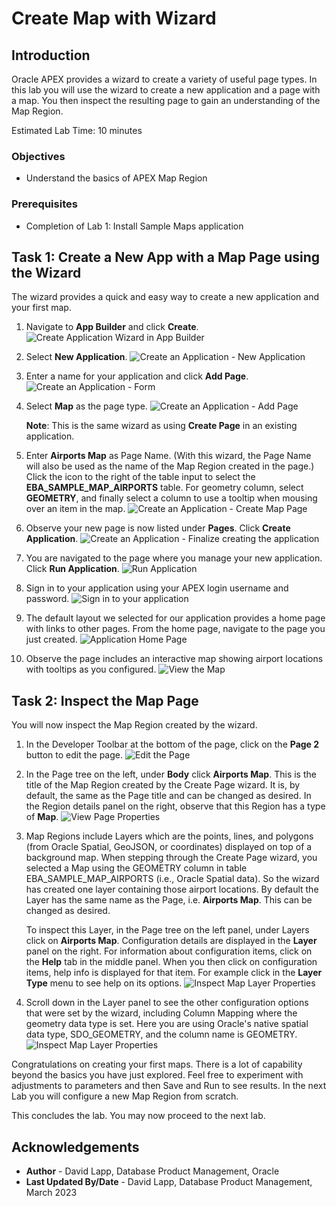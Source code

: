 # Create Map with Wizard

## Introduction

Oracle APEX provides a wizard to create a variety of useful page types. In this lab you will use the wizard to create a new application and a page with a map. You then inspect the resulting page to gain an understanding of the Map Region.

Estimated Lab Time: 10 minutes

### Objectives

* Understand the basics of APEX Map Region

### Prerequisites

* Completion of Lab 1: Install Sample Maps application

## Task 1: Create a New App with a Map Page using the Wizard

The wizard provides a quick and easy way to create a new application and your first map.

1. Navigate to **App Builder** and click **Create**.
![Create Application Wizard in App Builder](images/create-map-01.png)

2. Select **New Application**.
![Create an Application - New Application](images/create-map-02.png)

3. Enter a name for your application and click **Add Page**.
![Create an Application - Form](images/create-map-03.png)

4. Select **Map** as the page type.
![Create an Application - Add Page](images/create-map-04.png)

   **Note**: This is the same wizard as using **Create Page** in an existing application.

5. Enter **Airports Map** as Page Name. (With this wizard, the Page Name will also be used as the name of the Map Region created in the page.)  Click the icon to the right of the table input to select the **EBA\_SAMPLE\_MAP\_AIRPORTS** table. For geometry column, select **GEOMETRY**, and finally select a column to use a tooltip when mousing over an item in the map.
![Create an Application - Create Map Page](images/create-map-05.png)

6. Observe your new page is now listed under **Pages**. Click **Create Application**.
![Create an Application - Finalize creating the application](images/create-map-06.png)

7. You are navigated to the page where you manage your new application. Click **Run Application**.
![Run Application](images/create-map-07.png)

8. Sign in to your application using your APEX login username and password.
![Sign in to your application](images/create-map-08.png)

9. The default layout we selected for our application provides a home page with links to other pages. From the home page, navigate to the page you just created.
![Application Home Page](images/create-map-09.png)

10. Observe the page includes an interactive map showing airport locations with tooltips as you configured.
![View the Map](images/create-map-10.png)

## Task 2: Inspect the Map Page

You will now inspect the Map Region created by the wizard.

1. In the Developer Toolbar at the bottom of the page, click on the **Page 2** button to edit the page.
![Edit the Page](images/create-map-11.png)

2. In the Page tree on the left, under **Body** click **Airports Map**. This is the title of the Map Region created by the Create Page wizard. It is, by default, the same as the Page title and can be changed as desired. In the Region details panel on the right, observe that this Region has a type of **Map**.
![View Page Properties](images/create-map-12.png)

3. Map Regions include Layers which are the points, lines, and polygons (from Oracle Spatial, GeoJSON, or coordinates)  displayed on top of a background map. When stepping through the Create Page wizard, you selected a Map using the GEOMETRY column in table EBA\_SAMPLE\_MAP\_AIRPORTS (i.e., Oracle Spatial data). So the wizard has created one layer containing those airport locations. By default the Layer has the same name as the Page, i.e. **Airports Map**. This can be changed as desired.

   To inspect this Layer, in the Page tree on the left panel, under Layers click on **Airports Map**. Configuration details are displayed in the **Layer** panel on the right. For information about configuration items, click on the **Help** tab in the middle panel. When you then click on configuration items, help info is displayed for that item. For example click in the **Layer Type** menu to see help on its options.
   ![Inspect Map Layer Properties](images/create-map-13.png)

4. Scroll down in the Layer panel to see the other configuration options that were set by the wizard, including Column Mapping where the geometry data type is set. Here you are using Oracle's native spatial data type, SDO_GEOMETRY, and the column name is GEOMETRY.
![Inspect Map Layer Properties](images/create-map-14.png)

Congratulations on creating your first maps. There is a lot of capability beyond the basics you have just explored. Feel free to experiment with adjustments to parameters and then Save and Run to see results. In the next Lab you will configure a new Map Region from scratch.

This concludes the lab. You may now proceed to the next lab.

## Acknowledgements

* **Author** - David Lapp, Database Product Management, Oracle
* **Last Updated By/Date**  - David Lapp, Database Product Management, March 2023

